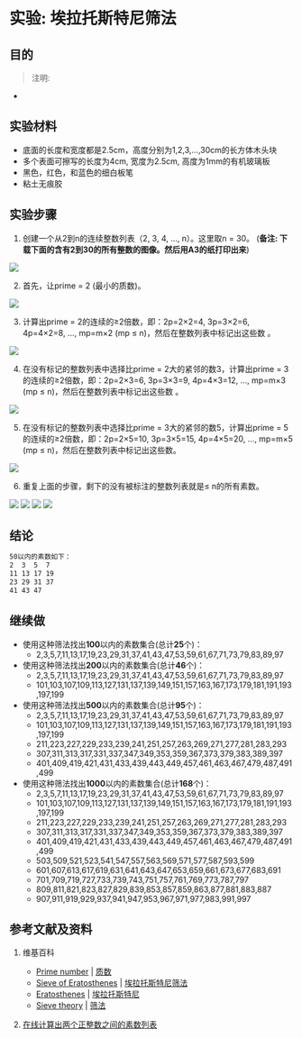 # 实验: 埃拉托斯特尼筛法

## 目的

> 注明:
>  
- 

## 实验材料

- 底面的长度和宽度都是2.5cm，高度分别为1,2,3,...,30cm的长方体木头块
- 多个表面可擦写的长度为4cm, 宽度为2.5cm, 高度为1mm的有机玻璃板
- 黑色，红色，和蓝色的细白板笔
- 粘土无痕胶

## 实验步骤

1. 创建一个从2到n的连续整数列表（2, 3, 4, ..., n）。这里取n = 30。 (**备注: 下载下面的含有2到30的所有整数的图像。然后用A3的纸打印出来**)

![](/images/数论/基本数和合成数/埃拉托斯特尼筛法/1a1.png)

2. 首先，让prime = 2 (最小的质数)。

![](/images/数论/基本数和合成数/埃拉托斯特尼筛法/1a2.jpg)

3. 计算出prime = 2的连续的≥2倍数，即：2p=2×2=4, 3p=3×2=6, 4p=4×2=8, ..., mp=m×2 (mp ≤ n)，然后在整数列表中标记出这些数 。

![](/images/数论/基本数和合成数/埃拉托斯特尼筛法/1a3.jpg)

4. 在没有标记的整数列表中选择比prime = 2大的紧邻的数3，计算出prime = 3的连续的≥2倍数，即：2p=2×3=6, 3p=3×3=9, 4p=4×3=12, ..., mp=m×3 (mp ≤ n)，然后在整数列表中标记出这些数 。

![](/images/数论/基本数和合成数/埃拉托斯特尼筛法/1a4.jpg)

5. 在没有标记的整数列表中选择比prime = 3大的紧邻的数5，计算出prime = 5的连续的≥2倍数，即：2p=2×5=10, 3p=3×5=15, 4p=4×5=20, ..., mp=m×5 (mp ≤ n)，然后在整数列表中标记出这些数。

![](/images/数论/基本数和合成数/埃拉托斯特尼筛法/1a5.jpg)

6. 重复上面的步骤，剩下的没有被标注的整数列表就是≤ n的所有素数。

![](/images/数论/基本数和合成数/埃拉托斯特尼筛法/1a6.jpg)
![](/images/数论/基本数和合成数/埃拉托斯特尼筛法/1a7.jpg)
![](/images/数论/基本数和合成数/埃拉托斯特尼筛法/1a8.jpg)
![](/images/数论/基本数和合成数/埃拉托斯特尼筛法/1a9.jpg)

## 结论

```html
50以内的素数如下：
2  3  5  7 
11 13 17 19
23 29 31 37
41 43 47 
```

## 继续做

- 使用这种筛法找出**100**以内的素数集合(总计**25**个)：
	- 2,3,5,7,11,13,17,19,23,29,31,37,41,43,47,53,59,61,67,71,73,79,83,89,97
- 使用这种筛法找出**200**以内的素数集合(总计**46**个)：
	- 2,3,5,7,11,13,17,19,23,29,31,37,41,43,47,53,59,61,67,71,73,79,83,89,97
	- 101,103,107,109,113,127,131,137,139,149,151,157,163,167,173,179,181,191,193,197,199
- 使用这种筛法找出**500**以内的素数集合(总计**95**个)：	
	- 2,3,5,7,11,13,17,19,23,29,31,37,41,43,47,53,59,61,67,71,73,79,83,89,97
	- 101,103,107,109,113,127,131,137,139,149,151,157,163,167,173,179,181,191,193,197,199
	- 211,223,227,229,233,239,241,251,257,263,269,271,277,281,283,293
	- 307,311,313,317,331,337,347,349,353,359,367,373,379,383,389,397
	- 401,409,419,421,431,433,439,443,449,457,461,463,467,479,487,491,499
- 使用这种筛法找出**1000**以内的素数集合(总计**168**个)：	
	- 2,3,5,7,11,13,17,19,23,29,31,37,41,43,47,53,59,61,67,71,73,79,83,89,97
	- 101,103,107,109,113,127,131,137,139,149,151,157,163,167,173,179,181,191,193,197,199
	- 211,223,227,229,233,239,241,251,257,263,269,271,277,281,283,293
	- 307,311,313,317,331,337,347,349,353,359,367,373,379,383,389,397
	- 401,409,419,421,431,433,439,443,449,457,461,463,467,479,487,491,499
	- 503,509,521,523,541,547,557,563,569,571,577,587,593,599
	- 601,607,613,617,619,631,641,643,647,653,659,661,673,677,683,691
	- 701,709,719,727,733,739,743,751,757,761,769,773,787,797
	- 809,811,821,823,827,829,839,853,857,859,863,877,881,883,887
	- 907,911,919,929,937,941,947,953,967,971,977,983,991,997

## 参考文献及资料

1. 维基百科
	- [Prime number](https://en.wikipedia.org/wiki/Prime_number) | [质数](https://zh.wikipedia.org/wiki/质数)
	- [Sieve of Eratosthenes](https://en.wikipedia.org/wiki/Sieve_of_Eratosthenes) | [埃拉托斯特尼筛法](https://zh.wikipedia.org/wiki/埃拉托斯特尼筛法)
	- [Eratosthenes](https://en.wikipedia.org/wiki/Eratosthenes) | [埃拉托斯特尼](https://zh.wikipedia.org/wiki/埃拉托斯特尼)
	- [Sieve theory](https://en.wikipedia.org/wiki/Sieve_theory) | [筛法](https://zh.wikipedia.org/wiki/筛法) 

2. [在线计算出两个正整数之间的素数列表](https://www.haomeili.net/ZhiShu?TotalCount=168&Start=1&End=1000&Number=0&PageIndex=2)

